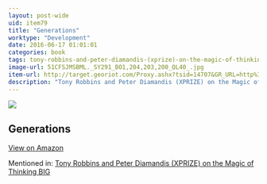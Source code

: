 ```yaml
---
layout: post-wide
uid: item79
title: "Generations"
worktype: "Development"
date: 2016-06-17 01:01:01
categories: book
tags: tony-robbins-and-peter-diamandis-(xprize)-on-the-magic-of-thinking-big
image-url: 51CFSJMSBML._SY291_BO1,204,203,200_QL40_.jpg
item-url: http://target.georiot.com/Proxy.ashx?tsid=14707&GR_URL=http%3A%2F%2Fwww.amazon.com%2FGenerations-History-Americas-Future-1584%2Fdp%2F0688119123%2F
description: "Tony Robbins and Peter Diamandis (XPRIZE) on the Magic of Thinking BIG"
---
```

<a href="http://target.georiot.com/Proxy.ashx?tsid=14707&GR_URL=http%3A%2F%2Fwww.amazon.com%2FGenerations-History-Americas-Future-1584%2Fdp%2F0688119123%2F" target="blank"><img src="../../../../img/thumbs/51CFSJMSBML._SY291_BO1,204,203,200_QL40_.jpg" class="prod-img"></a>
<h2>Generations</h2>
<p><a class="btn btn-primary" href="http://target.georiot.com/Proxy.ashx?tsid=14707&GR_URL=http%3A%2F%2Fwww.amazon.com%2FGenerations-History-Americas-Future-1584%2Fdp%2F0688119123%2F" target="blank">View on Amazon</a><p>
<p>Mentioned in: <a href="http://fourhourworkweek.com/2014/10/07/global-learning-xprize/" target="blank">Tony Robbins and Peter Diamandis (XPRIZE) on the Magic of Thinking BIG</a></p>
